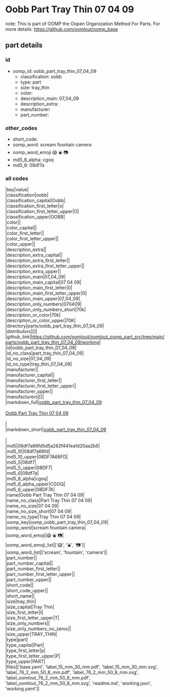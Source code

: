 # Oobb Part Tray Thin 07 04 09  

note: This is part of OOMP the Oopen Organization Method For Parts. For more details: https://github.com/oomlout/oomp_base

##  part details





### id
* oomp_id: oobb_part_tray_thin_07_04_09
  * classification: oobb
  * type: part
  * size: tray_thin
  * color: 
  * description_main: 07_04_09
  * description_extra: 
  * manufacturer: 
  * part_number: 

### other_codes
* short_code: 
* oomp_word: scream fountain camera
* oomp_word_emoji :scream: :fountain: :camera:
* md5_6_alpha: cgoq
* md5_6: 08df7a

### all codes 
|key|value|  
|classification|oobb|  
|classification_capital|Oobb|  
|classification_first_letter|o|  
|classification_first_letter_upper|O|  
|classification_upper|OOBB|  
|color||  
|color_capital||  
|color_first_letter||  
|color_first_letter_upper||  
|color_upper||  
|description_extra||  
|description_extra_capital||  
|description_extra_first_letter||  
|description_extra_first_letter_upper||  
|description_extra_upper||  
|description_main|07_04_09|  
|description_main_capital|07 04 09|  
|description_main_first_letter|0|  
|description_main_first_letter_upper|0|  
|description_main_upper|07_04_09|  
|description_only_numbers|070409|  
|description_only_numbers_short|70k|  
|description_or_color|70k|  
|description_or_color_upper|70K|  
|directory|parts/oobb_part_tray_thin_07_04_09|  
|distributors|[]|  
|github_link|https://github.com/oomlout/oomlout_oomp_part_src/tree/main/parts/oobb_part_tray_thin_07_04_09/working|  
|id|oobb_part_tray_thin_07_04_09|  
|id_no_class|part_tray_thin_07_04_09|  
|id_no_size|07_04_09|  
|id_no_type|tray_thin_07_04_09|  
|manufacturer||  
|manufacturer_capital||  
|manufacturer_first_letter||  
|manufacturer_first_letter_upper||  
|manufacturer_upper||  
|manufacturers|[]|  
|markdown_full|[oobb_part_tray_thin_07_04_09](https://github.com/oomlout/oomlout_oomp_part_src/tree/main/parts/oobb_part_tray_thin_07_04_09/working)<br>[](https://github.com/oomlout/oomlout_oomp_part_src/tree/main/parts/oobb_part_tray_thin_07_04_09/working)<br>[Oobb Part Tray Thin 07 04 09](https://github.com/oomlout/oomlout_oomp_part_src/tree/main/parts/oobb_part_tray_thin_07_04_09/working)<br><br>|  
|markdown_short|[oobb_part_tray_thin_07_04_09](https://github.com/oomlout/oomlout_oomp_part_src/tree/main/parts/oobb_part_tray_thin_07_04_09/working)<br><br>|  
|md5|08df7a66fd5d5a262f441ea1d20aa2b5|  
|md5_10|08df7a66fd|  
|md5_10_upper|08DF7A66FD|  
|md5_5|08df7|  
|md5_5_upper|08DF7|  
|md5_6|08df7a|  
|md5_6_alpha|cgoq|  
|md5_6_alpha_upper|CGOQ|  
|md5_6_upper|08DF7A|  
|name|Oobb Part Tray Thin 07 04 09|  
|name_no_class|Part Tray Thin 07 04 09|  
|name_no_size|07 04 09|  
|name_no_size_short|07 04 09|  
|name_no_type|Tray Thin 07 04 09|  
|oomp_key|oomp_oobb_part_tray_thin_07_04_09|  
|oomp_word|scream fountain camera|  
|oomp_word_emoji|:scream: :fountain: :camera:|  
|oomp_word_emoji_list|[':scream:', ':fountain:', ':camera:']|  
|oomp_word_list|['scream', 'fountain', 'camera']|  
|part_number||  
|part_number_capital||  
|part_number_first_letter||  
|part_number_first_letter_upper||  
|part_number_upper||  
|short_code||  
|short_code_upper||  
|short_name||  
|size|tray_thin|  
|size_capital|Tray Thin|  
|size_first_letter|t|  
|size_first_letter_upper|T|  
|size_only_numbers||  
|size_only_numbers_no_zeros||  
|size_upper|TRAY_THIN|  
|type|part|  
|type_capital|Part|  
|type_first_letter|p|  
|type_first_letter_upper|P|  
|type_upper|PART|  
|files|['base.yaml', 'label_15_mm_30_mm.pdf', 'label_15_mm_30_mm.svg', 'label_76_2_mm_50_8_mm.pdf', 'label_76_2_mm_50_8_mm.svg', 'label_oomlout_76_2_mm_50_8_mm.pdf', 'label_oomlout_76_2_mm_50_8_mm.svg', 'readme.md', 'working.json', 'working.yaml']|  
